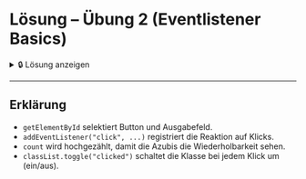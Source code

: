 # Lösung – Übung 2 (Eventlistener Basics)

<details>
  <summary>🔒 Lösung anzeigen</summary>

```js
// TODO: Selektiere den Button #clickBtn und das Absatz-Element #output
const button = document.getElementById("clickBtn");
const output = document.getElementById("output");

// TODO: Füge dem Button einen Klick-Eventlistener hinzu
// - Bei Klick soll im Absatz "Button wurde geklickt!" stehen
// - Außerdem soll der Button eine CSS-Klasse "clicked" erhalten
let count = 0;

button.addEventListener("click", () => {
    count++;
    output.innerText = `Button wurde ${count}-mal geklickt!`;
    button.classList.toggle("clicked");
});
```

</details>

---

## Erklärung
- `getElementById` selektiert Button und Ausgabefeld.
- `addEventListener("click", ...)` registriert die Reaktion auf Klicks.
- `count` wird hochgezählt, damit die Azubis die Wiederholbarkeit sehen.
- `classList.toggle("clicked")` schaltet die Klasse bei jedem Klick um (ein/aus).
